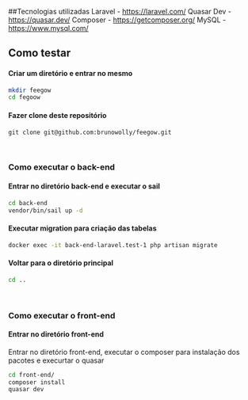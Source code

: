 ##Tecnologias utilizadas
Laravel - <https://laravel.com/>
Quasar Dev - <https://quasar.dev/>
Composer - <https://getcomposer.org/>
MySQL -<https://www.mysql.com/>

## Como testar

#### Criar um diretório e entrar no mesmo

```bash
mkdir feegow
cd fegoow
```

#### Fazer clone deste repositório

```console
git clone git@github.com:brunowolly/feegow.git
```

<br/>

### Como executar o back-end

#### Entrar no diretório back-end e executar o sail

```bash
cd back-end
vendor/bin/sail up -d
````

#### Executar migration para criação das tabelas

```bash
docker exec -it back-end-laravel.test-1 php artisan migrate
```

#### Voltar para o diretório principal

```bash
cd ..
````

<br/>

### Como executar o front-end

#### Entrar no diretório front-end
Entrar no diretório front-end, executar o composer para instalação dos pacotes e execurtar o quasar

```bash
cd front-end/
composer install
quasar dev
```
